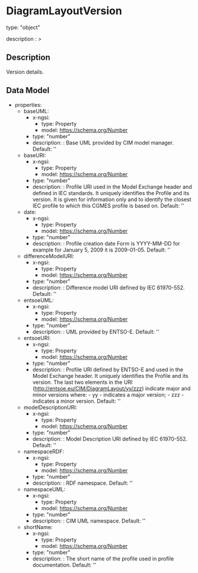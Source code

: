 # DiagramLayoutVersion
type: "object"
description : >
## Description
Version details.

## Data Model
  - properties:
    - baseUML:
      - x-ngsi:
        - type: Property
        - model: https://schema.org/Number
      - type: "number"
      - description: : Base UML provided by CIM model manager. Default: ''
    - baseURI:
      - x-ngsi:
        - type: Property
        - model: https://schema.org/Number
      - type: "number"
      - description: : Profile URI used in the Model Exchange header and defined in IEC standards.  It uniquely identifies the Profile and its version. It is given for information only and to identify the closest IEC profile to which this CGMES profile is based on. Default: ''
    - date:
      - x-ngsi:
        - type: Property
        - model: https://schema.org/Number
      - type: "number"
      - description: : Profile creation date Form is YYYY-MM-DD for example for January 5, 2009 it is 2009-01-05. Default: ''
    - differenceModelURI:
      - x-ngsi:
        - type: Property
        - model: https://schema.org/Number
      - type: "number"
      - description: : Difference model URI defined by IEC 61970-552. Default: ''
    - entsoeUML:
      - x-ngsi:
        - type: Property
        - model: https://schema.org/Number
      - type: "number"
      - description: : UML provided by ENTSO-E. Default: ''
    - entsoeURI:
      - x-ngsi:
        - type: Property
        - model: https://schema.org/Number
      - type: "number"
      - description: : Profile URI defined by ENTSO-E and used in the Model Exchange header.  It uniquely identifies the Profile and its version. The last two elements in the URI (http://entsoe.eu/CIM/DiagramLayout/yy/zzz) indicate major and minor versions where:  - yy - indicates a major version; - zzz - indicates a minor version. Default: ''
    - modelDescriptionURI:
      - x-ngsi:
        - type: Property
        - model: https://schema.org/Number
      - type: "number"
      - description: : Model Description URI defined by IEC 61970-552. Default: ''
    - namespaceRDF:
      - x-ngsi:
        - type: Property
        - model: https://schema.org/Number
      - type: "number"
      - description: : RDF namespace. Default: ''
    - namespaceUML:
      - x-ngsi:
        - type: Property
        - model: https://schema.org/Number
      - type: "number"
      - description: : CIM UML namespace. Default: ''
    - shortName:
      - x-ngsi:
        - type: Property
        - model: https://schema.org/Number
      - type: "number"
      - description: : The short name of the profile used in profile documentation. Default: ''
